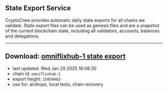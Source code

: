 ## State Export Service
CryptoCrew provides automatic daily state exports for all chains we validate. State export files can be used as genesis files and are a snapshot of the current blockchain state, including all validators, accounts, balances and delegations.

---
**Download: [omniflixhub-1 state export](https://dl-eu2.ccvalidators.com/SERVICE/omniflixhub/omniflixhub-1_export_15959483.json)**
---

- last updated: Wed Jan 29 2025 16:08:30
- chain id: `omniflixhub-1`
- export height: `15959483`
- use for: airdrops, local tests, chain recovery
